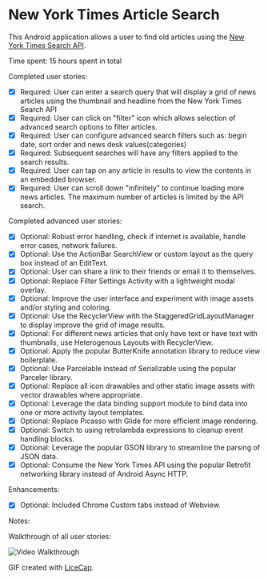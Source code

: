 # New York Times Article Search

This Android application allows a user to find old articles using the [New York Times Search API](http://developer.nytimes.com/docs/read/article_search_api_v2). 

Time spent: 15 hours spent in total

Completed user stories:

 * [x] Required: User can enter a search query that will display a grid of news articles using the thumbnail and headline from the New York Times Search API
 * [x] Required: User can click on "filter" icon which allows selection of advanced search options to filter articles.
 * [x] Required: User can configure advanced search filters such as: begin date, sort order and news desk values(categories)
 * [x] Required: Subsequent searches will have any filters applied to the search results. 
 * [x] Required: User can tap on any article in results to view the contents in an embedded browser.
 * [x] Required: User can scroll down "infinitely" to continue loading more news articles. The maximum number of articles is limited by the API search.
 
Completed advanced user stories:

 * [x] Optional: Robust error handling, check if internet is available, handle error cases, network failures.
 * [x] Optional: Use the ActionBar SearchView or custom layout as the query box instead of an EditText.
 * [x] Optional: User can share a link to their friends or email it to themselves.
 * [x] Optional: Replace Filter Settings Activity with a lightweight modal overlay.
 * [x] Optional: Improve the user interface and experiment with image assets and/or styling and coloring.
 * [x] Optional: Use the RecyclerView with the StaggeredGridLayoutManager to display improve the grid of image results.
 * [x] Optional: For different news articles that only have text or have text with thumbnails, use Heterogenous Layouts with RecyclerView.
 * [x] Optional: Apply the popular ButterKnife annotation library to reduce view boilerplate.
 * [x] Optional: Use Parcelable instead of Serializable using the popular Parceler library. 
 * [x] Optional: Replace all icon drawables and other static image assets with vector drawables where appropriate.
 * [x] Optional: Leverage the data binding support module to bind data into one or more activity layout templates.
 * [x] Optional: Replace Picasso with Glide for more efficient image rendering.
 * [x] Optional: Switch to using retrolambda expressions to cleanup event handling blocks.
 * [x] Optional: Leverage the popular GSON library to streamline the parsing of JSON data.
 * [x] Optional: Consume the New York Times API using the popular Retrofit networking library instead of Android Async HTTP.
 
 Enhancements:
 
 * [x] Optional: Included Chrome Custom tabs instead of Webview.

 
Notes:


Walkthrough of all user stories:

![Video Walkthrough](anim_rotten_tomatoes.gif)

GIF created with [LiceCap](http://www.cockos.com/licecap/).